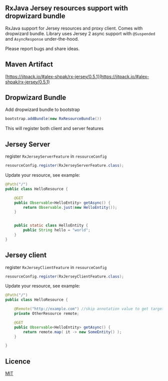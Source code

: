 ## RxJava Jersey resources support with dropwizard bundle
RxJava support for Jersey resources and proxy client. Comes with dropwizard bundle.
Library uses Jersey 2 async support with `@Suspended` and `AsyncResponse` under-the-hood.

Please report bugs and share ideas.



## Maven Artifact
[https://jitpack.io/#alex-shpak/rx-jersey/0.5.1](https://jitpack.io/#alex-shpak/rx-jersey/0.5.1)



## Dropwizard Bundle
Add dropwizard bundle to bootstrap
```java
bootstrap.addBundle(new RxResourceBundle())
```

This will register both client and server features



## Jersey Server
register `RxJerseyServerFeature` in `resourceConfig`
```java
resourceConfig.register(RxJerseyServerFeature.class);
```

Update your resource, see example:
```java
@Path("/")
public class HelloResource {

    @GET
    public Observable<HelloEntity> getAsync() {
        return Observable.just(new HelloEntity());
    }


    public static class HelloEntity {
        public String hello = "world";
    }
}
```



## Jersey client
register `RxJerseyClientFeature` in `resourceConfig`
```java
resourceConfig.register(RxJerseyClientFeature.class);
```

Update your resource, see example:
```java
@Path("/")
public class HelloResource {

    @Remote("http://example.com") //skip annotation value to get target from current context
    private OtherResource remote;

    @GET
    public Observable<HelloEntity> getAsync() {
        return remote.map( it -> new SomeEntity() );
    }

}
```



## Licence
[MIT](LICENCE.txt)
